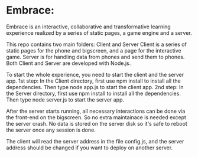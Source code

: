 # Embrace:
Embrace is an interactive, collaborative and transformative learning experience realized by a series of static pages, a game engine and a server.

This repo contains two main folders:
Client and Server
Client is a series of static pages for the phone and bigscreen, and a page for the interactive game. 
Server is for handling data from phones and send them to phones.
Both Client and Server are developed with Node.js.

To start the whole experience, you need to start the client and the server app.
1st step: In the Client directory, first use npm install to install all the dependencies.
          Then type node app.js to start the client app.
2nd step: In the Server directory, first use npm install to install all the dependencies.
          Then type node server.js to start the server app.
          
After the server starts running, all necessary interactions can be done via the front-end on the bigscreen. So no extra maintainace is needed except the server crash.
No data is stored on the server disk so it's safe to reboot the server once any session is done.

The client will read the server address in the file config.js, and the server address should be changed if you want to deploy on another server.

